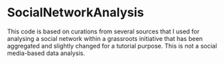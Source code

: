 # SocialNetworkAnalysis
This code is based on curations from several sources that I used for analysing a social network within a grassroots initiative that has been aggregated and slightly changed for a tutorial purpose. This is not a social media-based data analysis.
